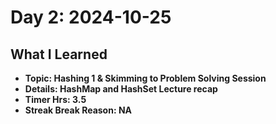 # Day 2: 2024-10-25

## What I Learned
- **Topic: Hashing 1 & Skimming to Problem Solving Session**
- **Details: HashMap and HashSet Lecture recap**
- **Timer Hrs: 3.5**
- **Streak Break Reason: NA**